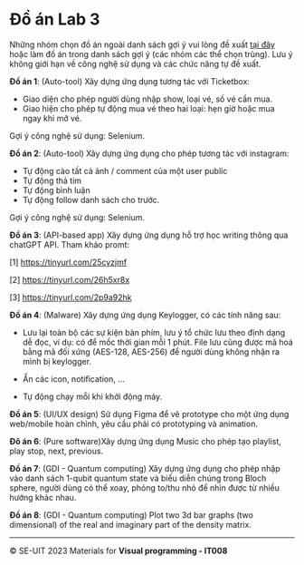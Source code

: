 # Đồ án Lab 3

Những nhóm chọn đồ án ngoài danh sách gợi ý vui lòng đề xuất [tại đây](https://github.com/vutuanhai237/CourseMaterials/discussions/1) hoặc làm đồ án trong danh sách gợi ý (các nhóm các thể chọn trùng). Lưu ý không giới hạn về công nghệ sử dụng và các chức năng tự đề xuất.

**Đồ án 1**: (Auto-tool) Xây dựng ứng dụng tương tác với Ticketbox:

- Giao diện cho phép người dùng nhập show, loại vé, số vé cần mua.
- Giao hiện cho phép tự động mua vé theo hai loại: hẹn giờ hoặc mua ngay khi mở vé.

Gợi ý công nghệ sử dụng: Selenium.

**Đồ án 2**: (Auto-tool) Xây dựng ứng dụng cho phép tương tác với instagram:

- Tự động cào tất cả ảnh / comment của một user public
- Tự động thả tim
- Tự động bình luận
- Tự động follow danh sách cho trước.

Gợi ý công nghệ sử dụng: Selenium.

**Đồ án 3**: (API-based app) Xây dựng ứng dụng hỗ trợ học writing thông qua chatGPT API. Tham khảo promt:

[1] https://tinyurl.com/25cyzjmf

[2] https://tinyurl.com/26h5xr8x

[3] https://tinyurl.com/2p9a92hk

**Đồ án 4**: (Malware) Xây dựng ứng dụng Keylogger, có các tính năng sau:

- Lưu lại toàn bộ các sự kiện bàn phím, lưu ý tổ chức lưu theo định dạng dễ đọc, ví dụ: có để mốc thời gian mỗi 1 phút. File lưu cũng được mã hoá bằng mã đối xứng (AES-128, AES-256) để người dùng không nhận ra mình bị keylogger.

- Ẩn các icon, notification, ...

- Tự động chạy mỗi khi khởi động máy.

**Đồ án 5**: (UI/UX design) Sử dụng Figma để vẽ prototype cho một ứng dụng web/mobile hoàn chỉnh, yêu cầu phải có prototyping và animation. 

**Đô án 6**: (Pure software)Xây dựng ứng dụng Music cho phép tạo playlist, play stop, next, previous.

**Đồ án 7**: (GDI - Quantum computing) Xây dựng ứng dụng cho phép nhập vào danh sách 1-qubit quantum state và biểu diễn chúng trong Bloch sphere, người dùng có thể xoay, phóng to/thu nhỏ để nhìn được từ nhiều hướng khác nhau.

**Đồ án 8**: (GDI - Quantum computing) Plot two 3d bar graphs (two dimensional) of the real and imaginary part of the density matrix.

---
&copy; SE-UIT 2023
Materials for **Visual programming - IT008** 
